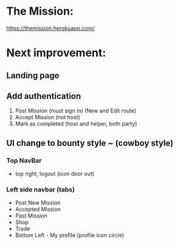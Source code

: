 # The Mission:

https://themission.herokuapp.com/

# Next improvement:


## Landing page

## Add authentication
1. Post Mission (must sign in) (New and Edit route)
2. Accept Mission (not host)
3. Mark as completed (host and helper, both party)

## UI change to bounty style ~ (cowboy style)

### Top NavBar 
- top right, logout (icon door out)

### Left side navbar (tabs)
- Post New Mission
- Accepted Mission
- Past Mission
- Shop
- Trade
- Bottom Left - My profile (profile icon circle)